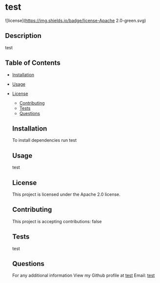# test
  ![license](https://img.shields.io/badge/license-Apache 2.0-green.svg)

  ## Description
  
  test

  ## Table of Contents
  * [Installation](#Installation)
  * [Usage](#Usage)
  
* [License](#license)

  * [Contributing](#Contributing)
  * [Tests](#Tests)
  * [Questions](#Questions)
  
  ## Installation
  
  To install dependencies run
  test

  ## Usage
  test

  ## License
    
    This project is licensed under the Apache 2.0 license.

  ## Contributing
  This project is accepting contributions: false

  ## Tests
  test

  ## Questions
  For any additional information 
  View my Github profile at [test](https:github.com/test/)
  Email: [test](mailto:test)
  